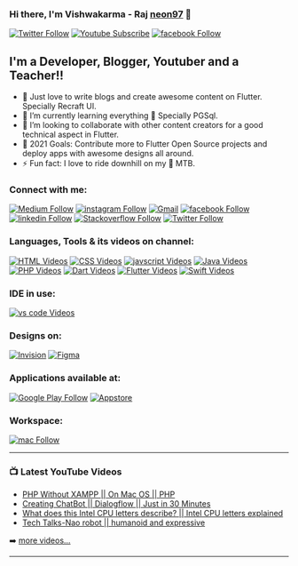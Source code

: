 ### Hi there, I'm Vishwakarma - Raj [neon97][website] 👋



[![Twitter Follow](https://img.shields.io/twitter/follow/raj_flutteroid?color=1DA1F2&logo=twitter&style=for-the-badge)](https://twitter.com/raj_flutteroid)
[![Youtube Subscribe](https://img.shields.io/youtube/channel/subscribers/UCRhmjCnvOgULTzEFe-Jpfdw?color=red&label=Edutech%20Load&logo=youtube&logoColor=red&style=for-the-badge)](https://www.youtube.com/channel/UCRhmjCnvOgULTzEFe-Jpfdw?sub_confiration=1)
[![facebook Follow](https://img.shields.io/badge/Facebook-1877F2?style=for-the-badge&logo=facebook&logoColor=white)](https://www.facebook.com/edutechload)






## I'm a Developer, Blogger, Youtuber and a Teacher!!

- 🔭 Just love to write blogs and create awesome content on Flutter. Specially Recraft UI.
- 🌱 I’m currently learning everything 🤣 Specially PGSql.
- 👯 I’m looking to collaborate with other content creators for a good technical aspect in Flutter.
- 🥅 2021 Goals: Contribute more to Flutter Open Source projects and deploy apps with awesome designs all around.
- ⚡ Fun fact: I love to ride downhill on my 🚴 MTB.


### Connect with me:

[![Medium Follow](https://img.shields.io/badge/Medium-black?style=for-the-badge&logo=medium&logoColor=white)](https://medium.com/@dc.vishwakarma.raj)
[![instagram Follow](https://img.shields.io/badge/Instagram-E4405F?style=for-the-badge&logo=instagram&logoColor=white)](https://www.instagram.com/edutech_load_official/?sub_confiration=1)
[![Gmail](https://img.shields.io/badge/Gmail-D14836?style=for-the-badge&logo=gmail&logoColor=white)](mailto:dc.vishwakarma.raj@gmail.com)
[![facebook Follow](https://img.shields.io/badge/Facebook-1877F2?style=for-the-badge&logo=facebook&logoColor=white)](https://www.facebook.com/vishwakarma.raj.5/)
[![linkedin Follow](https://img.shields.io/badge/LinkedIn-0077B5?style=for-the-badge&logo=linkedin&logoColor=white)](https://www.linkedin.com/in/raj-vishwakarma0159/)
[![Stackoverflow Follow](https://img.shields.io/badge/Stack_Overflow-FE7A16?style=for-the-badge&logo=stack-overflow&logoColor=white)](https://stackoverflow.com/users/12918570/neon97)
[![Twitter Follow](https://img.shields.io/badge/Twitter-1DA1F2?style=for-the-badge&logo=twitter&logoColor=white)](https://twitter.com/raj_flutteroid)




<!-- [<img align="left" alt="codeSTACKr.com" width="22px" src="https://raw.githubusercontent.com/iconic/open-iconic/master/svg/globe.svg" />][website]
[<img align="left" alt="codeSTACKr | YouTube" width="22px" src="https://cdn.jsdelivr.net/npm/simple-icons@v3/icons/youtube.svg" />][youtube]
[<img align="left" alt="codeSTACKr | YouTube" width="22px" src="https://cdn.iconscout.com/icon/free/png-512/medium-47-433328.png" />][medium]
[<img align="left" alt="codeSTACKr | Twitter" width="22px" src="https://cdn.jsdelivr.net/npm/simple-icons@v3/icons/twitter.svg" />][twitter]
[<img align="left" alt="codeSTACKr | LinkedIn" width="22px" src="https://cdn.jsdelivr.net/npm/simple-icons@v3/icons/linkedin.svg" />][linkedin]
[<img align="left" alt="codeSTACKr | Instagram" width="22px" src="https://cdn.jsdelivr.net/npm/simple-icons@v3/icons/instagram.svg" />][instagram] -->



### Languages, Tools & its videos on channel:


[![HTML Videos](https://img.shields.io/badge/HTML-239120?style=for-the-badge&logo=html5&logoColor=white)](https://www.youtube.com/playlist?list=PLUAmoeLDeXnWI6dSDhp7vWko_hk3oJ6gJ)
[![CSS Videos](https://img.shields.io/badge/CSS-239120?&style=for-the-badge&logo=css3&logoColor=white)](https://www.youtube.com/playlist?list=PLUAmoeLDeXnUuwM_g3-MgDNLgE8EQyXRl)
[![javscript Videos](https://img.shields.io/badge/JavaScript-F7DF1E?style=for-the-badge&logo=javascript&logoColor=black)](https://www.youtube.com/playlist?list=PLUAmoeLDeXnXmwOuKnkPVgdE1PnFD7O1a)
[![Java Videos](https://img.shields.io/badge/Java-ED8B00?style=for-the-badge&logo=java&logoColor=white)](https://www.youtube.com/playlist?list=PLUAmoeLDeXnX3-fBTPF7XEE01O9Gbj57i)
[![PHP Videos](https://img.shields.io/badge/PHP-777BB4?style=for-the-badge&logo=php&logoColor=white)](https://www.youtube.com/playlist?list=PLUAmoeLDeXnVmJ3i6jnKkD-tkaiAZ0luQ)
[![Dart Videos](https://img.shields.io/badge/Dart-0175C2?style=for-the-badge&logo=dart&logoColor=white)](https://www.youtube.com/playlist?list=PLUAmoeLDeXnXmV0xnNMpeec44M9EpNkiz)
[![Flutter Videos](https://img.shields.io/badge/Flutter-02569B?style=for-the-badge&logo=flutter&logoColor=white)](https://www.youtube.com/playlist?list=PLUAmoeLDeXnWKLuEUCfYPBbTqq1V7zrNe)
[![Swift Videos](https://img.shields.io/badge/Swift-FA7343?style=for-the-badge&logo=swift&logoColor=white)](https://www.youtube.com/playlist?list=PLUAmoeLDeXnWKLuEUCfYPBbTqq1V7zrNe)

### IDE in use:

[![vs code Videos](https://img.shields.io/badge/Visual_Studio_Code-0078D4?style=for-the-badge&logo=visual%20studio%20code&logoColor=white)](https://www.youtube.com/playlist?list=PLUAmoeLDeXnWKLuEUCfYPBbTqq1V7zrNe)

### Designs on:

[![Invision](https://img.shields.io/badge/InVision-FF3366?style=for-the-badge&logo=InVision&logoColor=white)]()
[![Figma](https://img.shields.io/badge/Figma-F24E1E?style=for-the-badge&logo=figma&logoColor=white)]()


### Applications available at:

[![Google Play Follow](https://img.shields.io/badge/Google_Play-414141?style=for-the-badge&logo=google-play&logoColor=white)]()
[![Appstore](https://img.shields.io/badge/App_Store-0D96F6?style=for-the-badge&logo=app-store&logoColor=white)]()

### Workspace:
[![mac Follow](https://img.shields.io/badge/Apple-MacBook_Air_2017-999999?style=for-the-badge&logo=apple&logoColor=white)]()















<!-- [<img align="left" alt="Visual Studio Code" width="26px" src="https://res.cloudinary.com/startup-grind/image/upload/c_fill,dpr_2.0,f_auto,g_center,h_500,q_auto:good,w_500/v1/gcs/platform-data-dsc/events/flutter-logo-5086DD11C5-seeklogo.com__NkK2lKq.png" />][flutterdesign]
[<img align="left" alt="React" width="26px" src="https://miro.medium.com/max/664/1*Xm96KtLeIAAMtAYWcr1-MA.png" />][flutterweb]
[<img align="left" alt="HTML5" width="26px" src="https://raw.githubusercontent.com/github/explore/80688e429a7d4ef2fca1e82350fe8e3517d3494d/topics/html/html.png" />][htmlplaylist]
[<img align="left" alt="CSS3" width="26px" src="https://raw.githubusercontent.com/github/explore/80688e429a7d4ef2fca1e82350fe8e3517d3494d/topics/css/css.png" />][cssplaylist]
[<img align="left" alt="Terminal" width="26px" src="https://p.kindpng.com/picc/s/476-4768341_javascript-logo-number-angularjs-node-javascript-transparent-background.png" />][jsplaylist]
[<img align="left" alt="Terminal" width="26px" src="https://5.imimg.com/data5/TK/YX/MK/SELLER-1943297/data-structures-training-in-gurgaon-500x500.png" />][datastructure]
<br />
<br /> -->

---

### 📺 Latest YouTube Videos

<!-- YOUTUBE:START -->
- [PHP Without XAMPP || On Mac OS || PHP](https://www.youtube.com/watch?v=UB95TBWvQQE)
- [Creating ChatBot || Dialogflow || Just in 30 Minutes](https://www.youtube.com/watch?v=0SDfi3JvacE)
- [What does this Intel CPU letters describe? || Intel CPU letters explained](https://www.youtube.com/watch?v=GMhtT_eh28k)
- [Tech Talks-Nao robot || humanoid and expressive](https://www.youtube.com/watch?v=FrxO9_78Dx4)
<!-- YOUTUBE:END -->

➡️ [more videos...](https://youtube.com/c/edutechload)

<!-- --- -->
<!-- 
### 📕 Latest Blog Posts -->

<!-- BLOG-POST-LIST:START -->
<!-- - [Microinteractions: Password Validation Animation](https://dev.to/codestackr/microinteractions-password-validation-animation-5629)
- [Notion + YouTube - A Powerful Combination for Productivity](https://dev.to/codestackr/notion-youtube-a-powerful-combination-for-productivity-1def)
- [Regular Expressions (RegEx) Crash Course](https://dev.to/codestackr/regular-expressions-regex-crash-course-248n)
- [Emmet Part 2 - Advanced](https://dev.to/codestackr/emmet-part-2-advanced-4c65)
- [Deno 1.0 Released! (Easy) REST API Example](https://dev.to/codestackr/deno-1-0-released-easy-rest-api-example-2fbl) -->
<!-- BLOG-POST-LIST:END -->

<!-- ➡️ [more blog posts...](https://codestackr.com) -->

---

<!-- <details>
  <summary>:zap: Recent GitHub Activity</summary> -->
  
<!--START_SECTION:activity-->
<!-- 1. 💪 Opened PR [#259](https://github.com/florinpop17/app-ideas/pull/259) in [florinpop17/app-ideas](https://github.com/florinpop17/app-ideas)
2. 🎉 Merged PR [#13](https://github.com/codeSTACKr/codeSTACKr/pull/13) in [codeSTACKr/codeSTACKr](https://github.com/codeSTACKr/codeSTACKr)
3. 💪 Opened PR [#13](https://github.com/codeSTACKr/codeSTACKr/pull/13) in [codeSTACKr/codeSTACKr](https://github.com/codeSTACKr/codeSTACKr)
4. 🎉 Merged PR [#12](https://github.com/codeSTACKr/codeSTACKr/pull/12) in [codeSTACKr/codeSTACKr](https://github.com/codeSTACKr/codeSTACKr)
5. 💪 Opened PR [#12](https://github.com/codeSTACKr/codeSTACKr/pull/12) in [codeSTACKr/codeSTACKr](https://github.com/codeSTACKr/codeSTACKr) -->
<!--END_SECTION:activity-->

<!-- </details>

<details>
  <summary>:zap: GitHub Stats</summary>

  <img align="left" alt="codeSTACKr's GitHub Stats" src="https://github-readme-stats.codestackr.vercel.app/api?username=codeSTACKr&show_icons=true&hide_border=true" />

</details> -->

[website]: https://neon97.github.io/devInfo/
[twitter]: https://twitter.com/Vishwak10925695
[medium]:https://medium.com/@dc.vishwakarma.raj
[youtube]: https://www.youtube.com/c/EduTechLoad
[instagram]: https://www.instagram.com/edutech_load_official/
[linkedin]: https://www.linkedin.com/in/raj-vishwakarma0159/
[flutterplaylist]: https://www.youtube.com/watch?v=kd1CLYLymbI&list=PLUAmoeLDeXnXmV0xnNMpeec44M9EpNkiz
[flutterdesign]:https://www.youtube.com/watch?v=PsBYW15wbmw&list=PLUAmoeLDeXnWKLuEUCfYPBbTqq1V7zrNe&index=1
[flutterweb]:https://www.youtube.com/playlist?list=PLUAmoeLDeXnUe2rpe9RU-GfcDYCepIk44
[htmlplaylist]: https://www.youtube.com/watch?v=qHvN8uNsINU&list=PLUAmoeLDeXnWI6dSDhp7vWko_hk3oJ6gJ
[dialogflow]: https://www.youtube.com/watch?v=0SDfi3JvacE&list=PLUAmoeLDeXnWD0LMIjYWRn-KgtaJuPXzU&index=9
[cssplaylist]: https://www.youtube.com/watch?v=YclrXtzL_X8&list=PLUAmoeLDeXnUuwM_g3-MgDNLgE8EQyXRl
[jsplaylist]:https://www.youtube.com/watch?v=S8nIMz3klAg&list=PLUAmoeLDeXnXmwOuKnkPVgdE1PnFD7O1a
[datastructure]:https://www.youtube.com/playlist?list=PLUAmoeLDeXnUlMv3axuGF38V9fYVtw6xA
